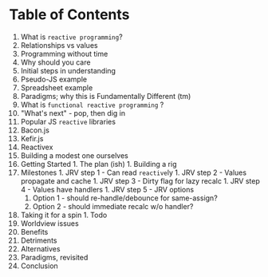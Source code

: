 # Table of Contents

1. What is `reactive programming`?
  1. Relationships vs values
  1. Programming without time
  1. Why should you care
1. Initial steps in understanding
  1. Pseudo-JS example
  1. Spreadsheet example
  1. Paradigms; why this is Fundamentally Different (tm)
  1. What is `functional reactive programming` ?
  1. "What's next" - pop, then dig in
1. Popular JS `reactive` libraries
  1. Bacon.js
  1. Kefir.js
  1. Reactivex
1. Building a modest one ourselves
  1. Getting Started
    1. The plan (ish)
    1. Building a rig
  1. Milestones
    1. JRV step 1 - Can read `reactive`ly
    1. JRV step 2 - Values propagate and cache
    1. JRV step 3 - Dirty flag for lazy recalc
    1. JRV step 4 - Values have handlers
    1. JRV step 5 - JRV options
      1. Option 1 - should re-handle/debounce for same-assign?
      2. Option 2 - should immediate recalc w/o handler?
  1. Taking it for a spin
    1. Todo
1. Worldview issues
  1. Benefits
  2. Detriments
  3. Alternatives
  4. Paradigms, revisited
1. Conclusion
